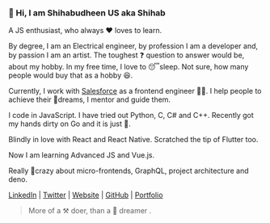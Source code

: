 ### 👋 Hi, I am Shihabudheen US  aka Shihab

A JS enthusiast, who always ♥️ loves to learn. 

By degree, I am an Electrical engineer, by profession I am a developer and, by passion I am an artist. The toughest ❓ question to answer would be, about my hobby. In my free time, I love to 😴sleep. Not sure, how many people would buy that as a hobby 😆. 

Currently, I work with [Salesforce](https://www.salesforce.com/in/) as a frontend engineer 👨‍💻. I help people to achieve their 🚀dreams, I mentor and guide them. 

I code in JavaScript. I have tried out Python, C, C# and C++. Recently got my hands dirty on Go and it is just 🤩. 

Blindly in love with React and React Native. Scratched the tip of Flutter too.

Now I am learning Advanced JS and Vue.js. 

Really 🤯crazy about micro-frontends, GraphQL, project architecture and deno.

[LinkedIn](https://www.linkedin.com/in/shihabus/) | [Twitter](https://twitter.com/type___error) | [Website](https://shihabuudheen.wixsite.com/resume) | [GitHub](https://github.com/shihabus) | [Portfolio](http://codermonkey.netlify.com/)

> More of a ⚒️ doer, than a 🌈 dreamer  .


